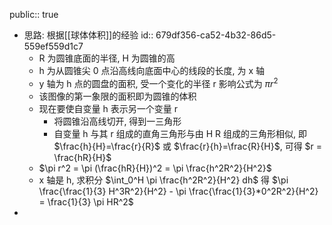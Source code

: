 public:: true

- 思路: 根据[[球体体积]]的经验
  id:: 679df356-ca52-4b32-86d5-559ef559d1c7
	- R 为圆锥底面的半径, H 为圆锥的高
	- h 为从圆锥尖 0 点沿高线向底面中心的线段的长度, 为 x 轴
	- y 轴为 h 点的圆盘的面积, 受一个变化的半径 r 影响公式为 $\pi r^2$
	- 该图像的第一象限的面积即为圆锥的体积
	- 现在要使自变量 h 表示另一个变量 r
		- 将圆锥沿高线切开, 得到一三角形
		- 自变量 h 与其 r 组成的直角三角形与由 H R 组成的三角形相似, 即 $\frac{h}{H}=\frac{r}{R}$ 或 $\frac{r}{h}=\frac{R}{H}$, 可得 $r = \frac{hR}{H}$
	- $\pi r^2 = \pi (\frac{hR}{H})^2 = \pi \frac{h^2R^2}{H^2}$
	- x 轴是 h, 求积分 $\int_0^H \pi \frac{h^2R^2}{H^2} dh$ 得 $\pi \frac{\frac{1}{3} H^3R^2}{H^2} - \pi \frac{\frac{1}{3}*0^2R^2}{H^2} = \frac{1}{3} \pi HR^2$
-